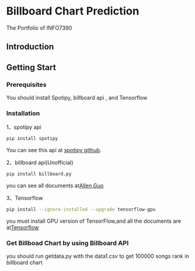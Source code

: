 # Billboard Chart Prediction
The Portfolio of INFO7390
## Introduction

## Getting Start

### Prerequisites
You should install Spotipy, billboard api , and Tensorflow

### Installation
1、spotipy api
```bash
pip install spotipy
```
You can see this api at [spotipy github](https://github.com/plamere/spotipy).

2、billboard api(Unofficial)
```bash
pip install billboard.py
```
you can see all documents at[Allen Guo](https://github.com/guoguo12/billboard-charts)

3、Tensorflow
```bash
pip install --ignore-installed --upgrade tensorflow-gpu 
```
you must install GPU version of TensorFlow,and all the documents are at[Tensorflow](https://www.tensorflow.org/?hl=zh-cn)

### Get Billboad Chart by using Billboard API
you should run getdata.py with the data1.csv to get 100000 songs rank in billboard chart

